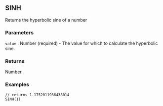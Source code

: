 ## SINH

Returns the hyperbolic sine of a number

### Parameters
`value` : Number (required) - The value for which to calculate the hyperbolic sine.

### Returns
Number

### Examples
```
// returns 1.1752011936438014
SINH(1)
```